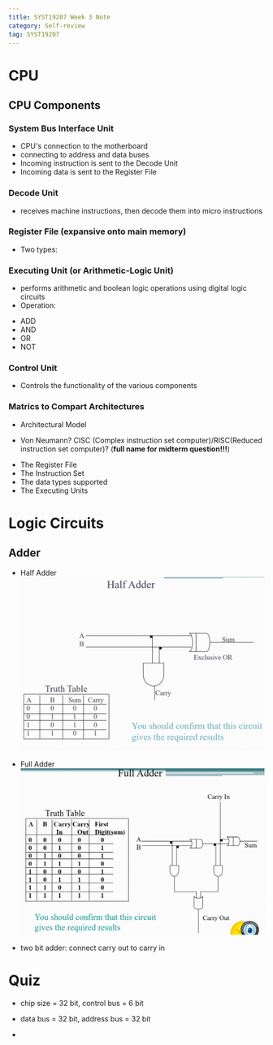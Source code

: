 ```yaml
---
title: SYST19207 Week 3 Note
category: Self-review
tag: SYST19207
---
```

# CPU
## CPU Components
### System Bus Interface Unit
* CPU's connection to the motherboard
* connecting to address and data buses
* Incoming instruction is sent to the Decode Unit
* Incoming data is sent to the Register File
### Decode Unit
* receives machine instructions, then decode them into micro instructions
### Register File (expansive onto main memory)
* Two types: 
### Executing Unit (or Arithmetic-Logic Unit)
* performs arithmetic and boolean logic operations using digital logic circuits
* Operation: 
 - ADD
 - AND
 - OR
 - NOT
### Control Unit
* Controls the functionality of the various components
### Matrics to Compart Architectures
* Architectural Model
 - Von Neumann? CISC (Complex instruction set computer)/RISC(Reduced instruction set computer)? (**full name for midterm question!!!**)
* The Register File
* The Instruction Set
* The data types supported
* The Executing Units

# Logic Circuits
## Adder
* Half Adder
![example](../assets/images/post_images/syst3.png)

* Full Adder
![example](../assets/images/post_images/syst4.png)
* two bit adder: connect carry out to carry in

# Quiz
* chip size = 32 bit, control bus = 6 bit
 - data bus = 32 bit, address bus = 32 bit
* 